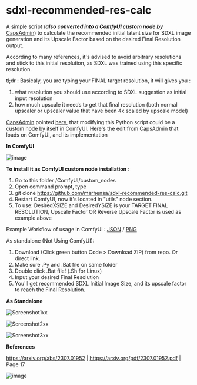 # sdxl-recommended-res-calc
A simple script (_**also converted into a ComfyUI custom node by**_ [CapsAdmin](https://github.com/marhensa/sdxl-recommended-res-calc/issues/1)) to calculate the recommended initial latent size for SDXL image generation and its Upscale Factor based on the desired Final Resolution output.

According to many references, it's advised to avoid arbitrary resolutions and stick to this initial resolution, as SDXL was trained using this specific resolution.

tl;dr : Basicaly, you are typing your FINAL target resolution, it will gives you :
1. what resolution you should use according to SDXL suggestion as initial input resolution
2. how much upscale it needs to get that final resolution (both normal upscaler or upscaler value that have been 4x scaled by upscale model)

[CapsAdmin](https://github.com/CapsAdmin) pointed [here](https://github.com/marhensa/sdxl-recommended-res-calc/issues/1), that modifying this Python script could be a custom node by itself in ComfyUI. Here's the edit from CapsAdmin that loads on ComfyUI, and its implementation

**In ComfyUI**

![image](https://github.com/marhensa/sdxl-recommended-res-calc/assets/816600/26936a5d-a4e4-4f9e-8b67-fa34ca4231e8)

**To install it as ComfyUI custom node installation** :
1. Go to this folder /ComfyUI/custom_nodes
2. Open command prompt, type
3. git clone https://github.com/marhensa/sdxl-recommended-res-calc.git
4. Restart ComfyUI, now it's located in "utils" node section.
5. To use: DesiredXSIZE and DesiredYSIZE is your TARGET FINAL RESOLUTION, Upscale Factor OR Reverse Upscale Factor is used as example above

Example Workflow of usage in ComfyUI : [JSON](https://github.com/marhensa/sdxl-recommended-res-calc/blob/main/_use-case-example-comfyui-nodes/sdxl-recommended-res-calc_upscale-case.json) / [PNG](https://github.com/marhensa/sdxl-recommended-res-calc/blob/main/_use-case-example-comfyui-nodes/sdxl-recommended-res-calc_upscale-case.png)

As standalone (Not Using ComfyUI):
1. Download (Click green button Code > Download ZIP) from repo. Or direct link.
2. Make sure .Py and .Bat file on same folder
3. Double click .Bat file! (.Sh for Linux)
4. Input your desired Final Resolution
5. You'll get recommended SDXL Initial Image Size, and its upscale factor to reach the Final Resolution.


**As Standalone**

![Screenshot1xx](https://github.com/marhensa/sdxl-recommended-res-calc/assets/816600/9dfebf48-c324-4459-bd8d-009689fc8964)

![Screenshot2xx](https://github.com/marhensa/sdxl-recommended-res-calc/assets/816600/f229e761-ccaa-45ab-aa45-3e004fc2631e)

![Screenshot3xx](https://github.com/marhensa/sdxl-recommended-res-calc/assets/816600/605ec1c0-1ef4-41a3-bb8e-3da39495a0de)


**References**

https://arxiv.org/abs/2307.01952 | https://arxiv.org/pdf/2307.01952.pdf | Page 17 

![image](https://github.com/marhensa/sdxl-recommended-res-calc/assets/816600/b9526007-2509-4f9f-966c-c8b3a57c6fc9)
